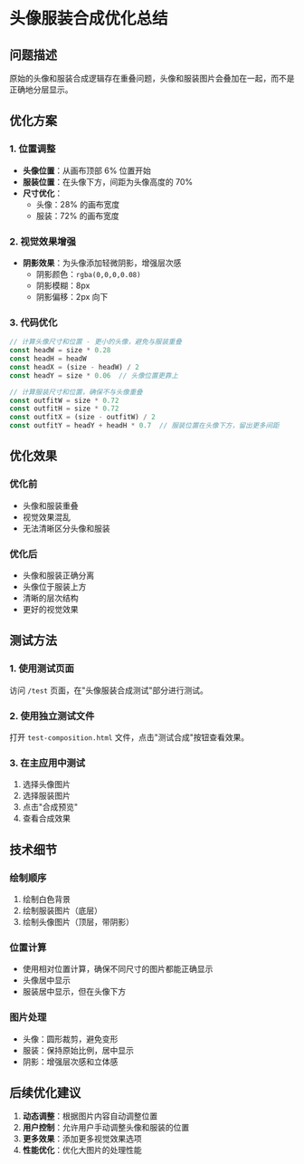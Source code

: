 # 头像服装合成优化总结

## 问题描述
原始的头像和服装合成逻辑存在重叠问题，头像和服装图片会叠加在一起，而不是正确地分层显示。

## 优化方案

### 1. 位置调整
- **头像位置**：从画布顶部 6% 位置开始
- **服装位置**：在头像下方，间距为头像高度的 70%
- **尺寸优化**：
  - 头像：28% 的画布宽度
  - 服装：72% 的画布宽度

### 2. 视觉效果增强
- **阴影效果**：为头像添加轻微阴影，增强层次感
  - 阴影颜色：`rgba(0,0,0,0.08)`
  - 阴影模糊：8px
  - 阴影偏移：2px 向下

### 3. 代码优化
```typescript
// 计算头像尺寸和位置 - 更小的头像，避免与服装重叠
const headW = size * 0.28
const headH = headW
const headX = (size - headW) / 2
const headY = size * 0.06  // 头像位置更靠上

// 计算服装尺寸和位置，确保不与头像重叠
const outfitW = size * 0.72
const outfitH = size * 0.72
const outfitX = (size - outfitW) / 2
const outfitY = headY + headH * 0.7  // 服装位置在头像下方，留出更多间距
```

## 优化效果

### 优化前
- 头像和服装重叠
- 视觉效果混乱
- 无法清晰区分头像和服装

### 优化后
- 头像和服装正确分离
- 头像位于服装上方
- 清晰的层次结构
- 更好的视觉效果

## 测试方法

### 1. 使用测试页面
访问 `/test` 页面，在"头像服装合成测试"部分进行测试。

### 2. 使用独立测试文件
打开 `test-composition.html` 文件，点击"测试合成"按钮查看效果。

### 3. 在主应用中测试
1. 选择头像图片
2. 选择服装图片
3. 点击"合成预览"
4. 查看合成效果

## 技术细节

### 绘制顺序
1. 绘制白色背景
2. 绘制服装图片（底层）
3. 绘制头像图片（顶层，带阴影）

### 位置计算
- 使用相对位置计算，确保不同尺寸的图片都能正确显示
- 头像居中显示
- 服装居中显示，但在头像下方

### 图片处理
- 头像：圆形裁剪，避免变形
- 服装：保持原始比例，居中显示
- 阴影：增强层次感和立体感

## 后续优化建议

1. **动态调整**：根据图片内容自动调整位置
2. **用户控制**：允许用户手动调整头像和服装的位置
3. **更多效果**：添加更多视觉效果选项
4. **性能优化**：优化大图片的处理性能
